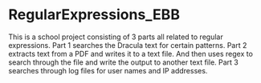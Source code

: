 # RegularExpressions_EBB

This is a school project consisting of 3 parts all related to regular expressions. 
Part 1 searches the Dracula text for certain patterns. 
Part 2 extracts text from a PDF and writes it to a text file. And then uses regex to search through the file and write the output to another text file.
Part 3 searches through log files for user names and IP addresses.
